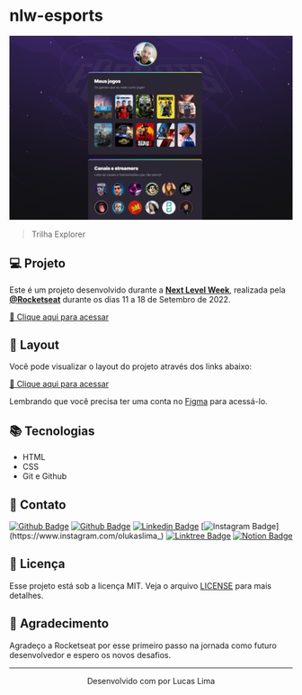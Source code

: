# nlw-esports

![preview](./.github/preview.png)

> Trilha Explorer
## 💻 Projeto

Este é um projeto desenvolvido durante a **[Next Level Week](https://nextlevelweek.com/)**, realizada pela **[@Rocketseat](https://github.com/Rocketseat)** durante os dias 11 a 18 de Setembro de 2022.

[🔗 Clique aqui para acessar](https://lucasllimati.github.io/nlw-esports/)

## 📄 Layout

Você pode visualizar o layout do projeto através dos links abaixo:

[🔗 Clique aqui para acessar](https://www.figma.com/community/file/1150897317533332617)

Lembrando que você precisa ter uma conta no [Figma](http://figma.com/) para acessá-lo.

## 📚 Tecnologias

- HTML
- CSS
- Git e Github

## 📇 Contato


[![Github Badge](https://img.shields.io/badge/Gmail-D14836?style=for-the-badge&logo=gmail&logoColor=white&link=https://github.com/lucasllimati)](mailto:lucasllimati@gmail.com)
[![Github Badge](https://img.shields.io/badge/-Github-181717?style=flat-square&logo=Github&logoColor=white&link=https://github.com/lucasllimati)](https://github.com/lucasllimati)
[![Linkedin Badge](https://img.shields.io/badge/-LinkedIn-0A66C2?style=flat-square&logo=Linkedin&logoColor=white&link=https://www.linkedin.com/in/lucasllimati/)](https://www.linkedin.com/in/lucasllimati/)
[![Instagram Badge](https://img.shields.io/badge/-Instagram-E4405F?style=flat-square&labelColor=E4405F&logo=Instagram&logoColor=white&link=https://www.instagram.com/olukaslima_)](https://www.instagram.com/olukaslima_)
[![Linktree Badge](https://img.shields.io/badge/-Linktree-39E09B?style=flat-square&labelColor=39E09B&logo=Linktree&logoColor=white&link=https://linktr.ee/lucasllimati)](https://linktr.ee/lucasllimati)
[![Notion Badge](https://img.shields.io/badge/-Notion-000000?style=flat-square&labelColor=000000&logo=Linktree&logoColor=white&link=https://www.notion.so/Lucas-Louren-o-de-Lima-9b861c29195143f0a522968c03baddc0)](https://www.notion.so/Lucas-Louren-o-de-Lima-9b861c29195143f0a522968c03baddc0)

## 📝 Licença

Esse projeto está sob a licença MIT. Veja o arquivo [LICENSE](LICENSE.md) para mais detalhes.

## 👏 Agradecimento

Agradeço a Rocketseat por esse primeiro passo na jornada como futuro desenvolvedor e espero os novos desafios.

---
<p align="center">Desenvolvido com por Lucas Lima</p>